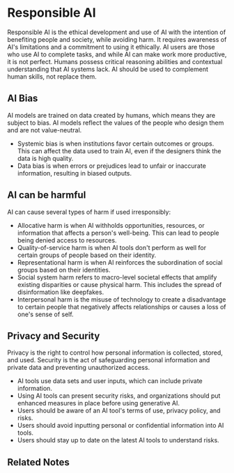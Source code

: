 # Responsible AI

Responsible AI is the ethical development and use of AI with the intention of benefiting people and society, while avoiding harm. It requires awareness of AI's limitations and a commitment to using it ethically. AI users are those who use AI to complete tasks, and while AI can make work more productive, it is not perfect. Humans possess critical reasoning abilities and contextual understanding that AI systems lack. AI should be used to complement human skills, not replace them.

## AI Bias

AI models are trained on data created by humans, which means they are subject to bias. AI models reflect the values of the people who design them and are not value-neutral.

- Systemic bias is when institutions favor certain outcomes or groups. This can affect the data used to train AI, even if the designers think the data is high quality.
- Data bias is when errors or prejudices lead to unfair or inaccurate information, resulting in biased outputs.

## AI can be harmful

AI can cause several types of harm if used irresponsibly:

- Allocative harm is when AI withholds opportunities, resources, or information that affects a person's well-being. This can lead to people being denied access to resources.
- Quality-of-service harm is when AI tools don't perform as well for certain groups of people based on their identity.
- Representational harm is when AI reinforces the subordination of social groups based on their identities.
- Social system harm refers to macro-level societal effects that amplify existing disparities or cause physical harm. This includes the spread of disinformation like deepfakes.
- Interpersonal harm is the misuse of technology to create a disadvantage to certain people that negatively affects relationships or causes a loss of one's sense of self.

## Privacy and Security

Privacy is the right to control how personal information is collected, stored, and used. Security is the act of safeguarding personal information and private data and preventing unauthorized access.

- AI tools use data sets and user inputs, which can include private information.
- Using AI tools can present security risks, and organizations should put enhanced measures in place before using generative AI.
- Users should be aware of an AI tool's terms of use, privacy policy, and risks.
- Users should avoid inputting personal or confidential information into AI tools.
- Users should stay up to date on the latest AI tools to understand risks.

## Related Notes